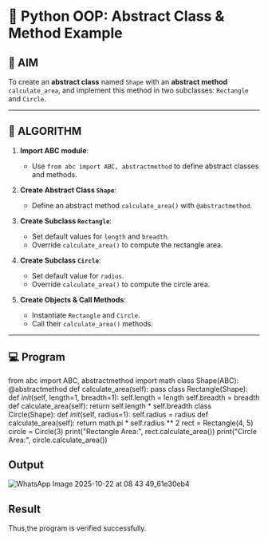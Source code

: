 # 🐍 Python OOP: Abstract Class & Method Example

## 🎯 AIM

To create an **abstract class** named `Shape` with an **abstract method** `calculate_area`, and implement this method in two subclasses: `Rectangle` and `Circle`.

---

## 🧠 ALGORITHM

1. **Import ABC module**:
   - Use `from abc import ABC, abstractmethod` to define abstract classes and methods.

2. **Create Abstract Class `Shape`**:
   - Define an abstract method `calculate_area()` with `@abstractmethod`.

3. **Create Subclass `Rectangle`**:
   - Set default values for `length` and `breadth`.
   - Override `calculate_area()` to compute the rectangle area.

4. **Create Subclass `Circle`**:
   - Set default value for `radius`.
   - Override `calculate_area()` to compute the circle area.

5. **Create Objects & Call Methods**:
   - Instantiate `Rectangle` and `Circle`.
   - Call their `calculate_area()` methods.

---

## 💻 Program

from abc import ABC, abstractmethod
  import math
  class Shape(ABC):
      @abstractmethod
      def calculate_area(self):
          pass
  class Rectangle(Shape):
      def _init_(self, length=1, breadth=1):
          self.length = length
          self.breadth = breadth
      def calculate_area(self):
          return self.length * self.breadth
  class Circle(Shape):
      def _init_(self, radius=1):
          self.radius = radius
      def calculate_area(self):
          return math.pi * self.radius ** 2
  rect = Rectangle(4, 5)
  circle = Circle(3)
  print("Rectangle Area:", rect.calculate_area())
  print("Circle Area:", circle.calculate_area())
  
## Output
![WhatsApp Image 2025-10-22 at 08 43 49_61e30eb4](https://github.com/user-attachments/assets/d1c325f5-609c-4f66-8380-4da422392cb7)

## Result
Thus,the program is verified successfully.
